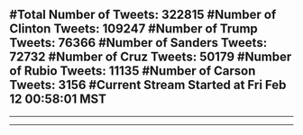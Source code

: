 #Total Number of Tweets: 322815 
#Number of Clinton Tweets: 109247
#Number of Trump Tweets: 76366
#Number of Sanders Tweets: 72732
#Number of Cruz Tweets: 50179
#Number of Rubio Tweets: 11135
#Number of Carson Tweets: 3156
#Current Stream Started at Fri Feb 12 00:58:01 MST
---
---
---
